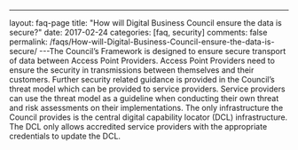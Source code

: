 ---
layout: faq-page
title: "How will Digital Business Council ensure the data is secure?"
date: 2017-02-24
categories: [faq, security]
comments: false
permalink: /faqs/How-will-Digital-Business-Council-ensure-the-data-is-secure/
---The Council’s Framework is designed to ensure secure transport of data between Access Point Providers. Access Point Providers need to ensure the security in transmissions between themselves and their customers. Further security related guidance is provided in the Council’s threat model which can be provided to service providers. Service providers can use the threat model as a guideline when conducting their own threat and risk assessments on their implementations. The only infrastructure the Council provides is the central digital capability locator (DCL) infrastructure. The DCL only allows accredited service providers with the appropriate credentials to update the DCL. 
